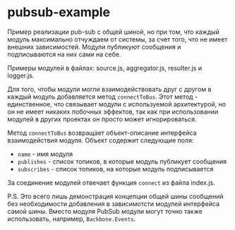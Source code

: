 # pubsub-example
Пример реализации pub-sub с общей шиной, но при том, что каждый модуль максимально отчуждаем от системы, за счет того,
что не имеет внешних зависимостей. Модули публикуют сообщения и подписываются на них сами на себе.

Примеры модулей в файлах: source.js, aggregator.js, resulter.js и logger.js.

Для того, чтобы модули могли взаимодействовать друг с другом в каждый модуль добавляется метод `connectToBus`.
Этот метод - единственное, что связывает модули с используемой архитектурой, но он не имеет никаких побочных эффектов,
так как при использовании модулей в других проектах он просто может игнорироваться.

Метод `connectToBus` возвращает объект-описание интерфейса взаимодействия модуля. Объект содержит следующие поля:
- `name` - имя модуля
- `publishes` - список топиков, в которые модуль публикует сообщения
- `subscribes` - список топиков, на которые модуль подписывается

За соединение модулей отвечает функция `connect` из файла index.js. 

P.S. Это всего лишь демонстрация концепции общей шины сообщений без необходимости добавления в зависимотсти модулей
интерфейса самой шины. Вместо модуля PubSub модули могут точно также использовать, например, `Backbone.Events`.
